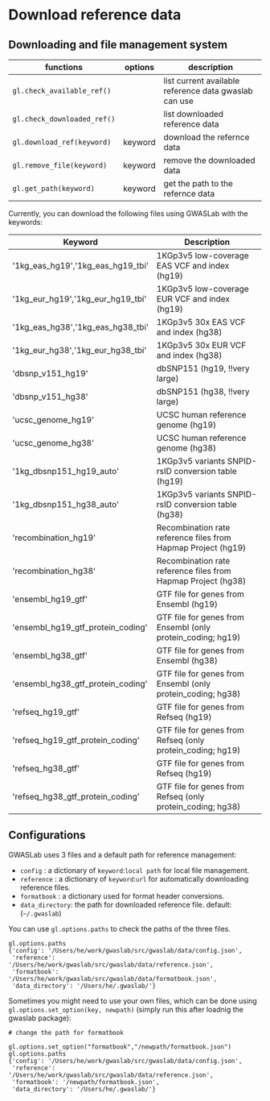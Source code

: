 # Download reference data

## Downloading and file management system

|functions|options|description|
|-|-|-|
|`gl.check_available_ref()`|| list current available reference data gwaslab can use |
|`gl.check_downloaded_ref()`||list downloaded reference data |
|`gl.download_ref(keyword)`|keyword|download the refernce data|
|`gl.remove_file(keyword)`|keyword|remove the downloaded data|
|`gl.get_path(keyword)`|keyword|get the path to the refernce data|

Currently, you can download the following files using GWASLab with the keywords:

|Keyword|Description|
|-|-|
|'1kg_eas_hg19','1kg_eas_hg19_tbi'|1KGp3v5 low-coverage EAS VCF and index (hg19)|
|'1kg_eur_hg19','1kg_eur_hg19_tbi'|1KGp3v5 low-coverage EUR VCF and index (hg19)|
|'1kg_eas_hg38','1kg_eas_hg38_tbi'|1KGp3v5 30x EAS VCF and index (hg38)|
|'1kg_eur_hg38','1kg_eur_hg38_tbi'|1KGp3v5 30x EUR VCF and index (hg38)|
|'dbsnp_v151_hg19'|dbSNP151 (hg19, !!very large)|
|'dbsnp_v151_hg38'|dbSNP151 (hg38, !!very large)|
|'ucsc_genome_hg19'|UCSC human reference genome (hg19)|
|'ucsc_genome_hg38'|UCSC human reference genome (hg38)|
|'1kg_dbsnp151_hg19_auto'|1KGp3v5 variants SNPID-rsID conversion table (hg19)|
|'1kg_dbsnp151_hg38_auto'|1KGp3v5 variants SNPID-rsID conversion table (hg38)|
|'recombination_hg19'|Recombination rate reference files from Hapmap Project (hg19)|
|'recombination_hg38'|Recombination rate reference files from Hapmap Project (hg38)|
|'ensembl_hg19_gtf'|GTF file for genes from Ensembl (hg19)|
|'ensembl_hg19_gtf_protein_coding'|GTF file for genes from Ensembl (only protein_coding; hg19)|
|'ensembl_hg38_gtf'|GTF file for genes from Ensembl (hg38)|
|'ensembl_hg38_gtf_protein_coding'|GTF file for genes from Ensembl (only protein_coding; hg38)|
|'refseq_hg19_gtf'|GTF file for genes from Refseq (hg19)|
|'refseq_hg19_gtf_protein_coding'|GTF file for genes from Refseq (only protein_coding; hg19)|
|'refseq_hg38_gtf'|GTF file for genes from Refseq (hg19)|
|'refseq_hg38_gtf_protein_coding'|GTF file for genes from Refseq (only protein_coding; hg38)|

## Configurations

GWASLab uses 3 files and a default path for reference management:

- `config` : a dictionary of `keyword`:`local path` for local file management.
- `reference` : a dictionary of `keyword`:`url` for automatically downloading reference files.
- `formatbook` : a dictionary used for format header conversions. 
- `data_directory`: the path for downloaded reference file. default: (`~/.gwaslab`)

You can use `gl.options.paths` to check the paths of the three files.

```
gl.options.paths
{'config': '/Users/he/work/gwaslab/src/gwaslab/data/config.json',
 'reference': '/Users/he/work/gwaslab/src/gwaslab/data/reference.json',
 'formatbook': '/Users/he/work/gwaslab/src/gwaslab/data/formatbook.json',
 'data_directory': '/Users/he/.gwaslab/'}
```

Sometimes you might need to use your own files, which can be done using `gl.options.set_option(key, newpath)` (simply run this after loadnig the gwaslab package):

```
# change the path for formatbook

gl.options.set_option("formatbook","/newpath/formatbook.json")
gl.options.paths
{'config': '/Users/he/work/gwaslab/src/gwaslab/data/config.json',
 'reference': '/Users/he/work/gwaslab/src/gwaslab/data/reference.json',
 'formatbook': '/newpath/formatbook.json',
 'data_directory': '/Users/he/.gwaslab/'}
```
 


